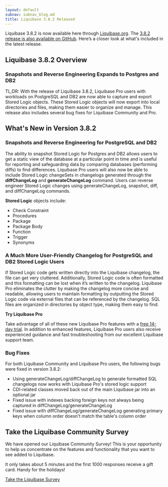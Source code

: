 ```yaml
---
layout: default
subnav: subnav_blog.md
title: Liquibase 3.8.2 Released
---
```


Liquibase 3.8.2 is now available here through [Liquibase.org](https://download.liquibase.org/download-community/). 
The [3.8.2 release is also available on GitHub](https://github.com/liquibase/liquibase/releases/). Here’s a closer look at what's included in the latest release.

## Liquibase 3.8.2 Overview

### Snapshots and Reverse Engineering Expands to Postgres and DB2
TL;DR: With the release of Liquibase 3.8.2, Liquibase Pro users with workloads on PostgreSQL and DB2 are now able to capture and export Stored Logic objects. These Stored Logic objects will now export into local directories and files, making them easier to organize and manage.
This release also includes several bug fixes for Liquibase Community and Pro.

## What's New in Version 3.8.2
### Snapshots and Reverse Engineering for PostgreSQL and DB2
The ability to snapshot Stored Logic for Postgres and DB2 allows users to get a static view of the database at a particular point in time and is useful for reporting and safeguarding data by comparing databases (performing diffs) to find differences.
Liquibase Pro users will also now be able to include Stored Logic changeSets in changelogs generated through the **diffChangeLog** and **generateChangeLog** command. Users can reverse engineer Stored Logic changes using generateChangeLog, snapshot, diff, and diffChangeLog commands.

**Stored Logic** objects include: 

 - Check Constraint 
 - Procedures 
 - Package 
 - Package Body
 - Function 
 - Trigger
 - Synonyms

### A Much More User-Friendly Changelog for PostgreSQL and DB2 Stored Logic Users
If Stored Logic code gets written directly into the Liquibase changelog, the file can get very cluttered. Additionally, Stored Logic code is often formatted and this formatting can be lost when it’s written to the changelog.
Liquibase Pro eliminates the clutter by making the changelog more concise and readable, allowing users to maintain formatting by outputting the Stored Logic code via external files that can be referenced by the changelog. SQL files are organized in directories by object type, making them easy to find.

**Try Liquibase Pro**

Take advantage of all of these new Liquibase Pro features with a [free 14-day trial](https://download.liquibase.org/liquibase-pro-trial-request-form/). In addition to enhanced features, Liquibase Pro users also receive experienced guidance and fast troubleshooting from our excellent Liquibase support team. 

### Bug Fixes
For both Liquibase Community and Liquibase Pro users, the following bugs were fixed in version 3.8.2:
 - Using generateChangeLog/diffChangeLog to generate formatted SQL changelogs now works with Liquibase Pro's stored logic support
 - CDI-related classes moved back out of the main Liquibase jar into an optional jar
 - Fixed issue with indexes backing foreign keys not always being captured in diffChangeLog/generateChangeLog
 - Fixed issue with diffChangeLog/generateChangeLog generating primary keys when column order doesn't match the table's column order

## Take the Liquibase Community Survey
We have opened our Liquibase Community Survey! This is your opportunity to help us concentrate on the features and functionality that you want to see added to Liquibase.

It only takes about 5 minutes and the first 1000 responses receive a gift card. Handy for the holidays!

[Take the Liquibase Survey](https://www.surveymonkey.com/r/Liquibase-Survey-B)
